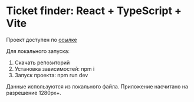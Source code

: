 # Ticket finder: React + TypeScript + Vite

Проект доступен по [ссылке](https://MickKrishtopa.github.io/tickets-finder/)

Для локального запуска:

1. Скачать репозиторий
2. Установка зависимостей: npm i
3. Запуск проекта: npm run dev

Данные используются из локального файла.
Приложение насчитано на разрешение 1280px+.
